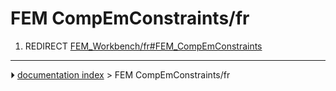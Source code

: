 # FEM CompEmConstraints/fr
1.  REDIRECT [FEM_Workbench/fr#FEM_CompEmConstraints](FEM_Workbench/fr#FEM_CompEmConstraints.md)



---
⏵ [documentation index](../README.md) > FEM CompEmConstraints/fr
